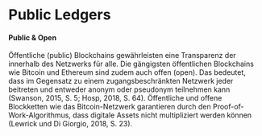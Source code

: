 # Public Ledgers

#### Public & Open

Öffentliche \(public\) Blockchains gewährleisten eine Transparenz der innerhalb des Netzwerks für alle. Die gängigsten öffentlichen Blockchains wie Bitcoin und Ethereum sind zudem auch offen \(open\). Das bedeutet, dass im Gegensatz zu einem zugangsbeschränkten Netzwerk jeder beitreten und entweder anonym oder pseudonym teilnehmen kann \(Swanson, 2015, S. 5; Hosp, 2018, S. 64\). Öffentliche und offene Blockketten wie das Bitcoin-Netzwerk garantieren durch den Proof-of-Work-Algorithmus, dass digitale Assets nicht multipliziert werden können \(Lewrick und Di Giorgio, 2018, S. 23\).

